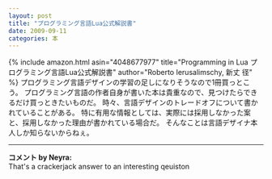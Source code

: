 ```yaml
---
layout: post
title: "プログラミング言語Lua公式解説書"
date: 2009-09-11
categories: 本
---
```

 {% include amazon.html asin="4048677977" title="Programming in Lua プログラミング言語Lua公式解説書" author="Roberto Ierusalimschy, 新丈 径" %}
プログラミング言語デザインの学習の足しになりそうなので1冊買っとこう。
プログラミング言語の作者自身が書いた本は貴重なので、見つけたらできるだけ買っときたいものだ。
時々、言語デザインのトレードオフについて書かれていることがある。
特に有用な情報としては、実際には採用しなかった案と、採用しなかった理由が書かれている場合だ。
そんなことは言語デザイナ本人しか知らないからねぇ。



---

**コメント by Neyra:**  
That's a crackerjack answer to an interesting qeuiston